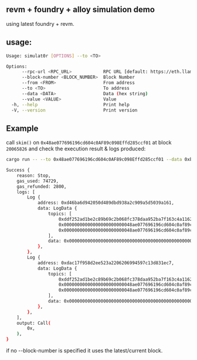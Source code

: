 ## revm + foundry + alloy simulation demo
using latest foundry + revm.  

## usage:

```bash
Usage: simulat0r [OPTIONS] --to <TO>

Options:
      --rpc-url <RPC_URL>            RPC URL [default: https://eth.llamarpc.com]
      --block-number <BLOCK_NUMBER>  Block Number
      --from <FROM>                  From address
      --to <TO>                      To address
      --data <DATA>                  Data (hex string)
      --value <VALUE>                Value
  -h, --help                         Print help
  -V, --version                      Print version
  ```  

## Example 
call ```skim()``` on ```0x48ae077696196cd604c0AF89c098Effd285ccf01``` at block ```20065826``` and check the execution result & logs produced:

```bash
cargo run -- --to 0x48ae077696196cd604c0AF89c098Effd285ccf01 --data 0xbc25cf7700000000000000000000000048ae077696196cd604c0af89c098effd285ccf01 --block-number 20065826

Success {
    reason: Stop,
    gas_used: 74729,
    gas_refunded: 2800,
    logs: [
        Log {
            address: 0xd46ba6d942050d489dbd938a2c909a5d5039a161,
            data: LogData {
                topics: [
                    0xddf252ad1be2c89b69c2b068fc378daa952ba7f163c4a11628f55a4df523b3ef,
                    0x00000000000000000000000048ae077696196cd604c0af89c098effd285ccf01,
                    0x00000000000000000000000048ae077696196cd604c0af89c098effd285ccf01,
                ],
                data: 0x0000000000000000000000000000000000000000000000000000000000000000,
            },
        },
        Log {
            address: 0xdac17f958d2ee523a2206206994597c13d831ec7,
            data: LogData {
                topics: [
                    0xddf252ad1be2c89b69c2b068fc378daa952ba7f163c4a11628f55a4df523b3ef,
                    0x00000000000000000000000048ae077696196cd604c0af89c098effd285ccf01,
                    0x00000000000000000000000048ae077696196cd604c0af89c098effd285ccf01,
                ],
                data: 0x0000000000000000000000000000000000000000000000000000000000000000,
            },
        },
    ],
    output: Call(
        0x,
    ),
}

```

if no --block-number is specified it uses the latest/current block.